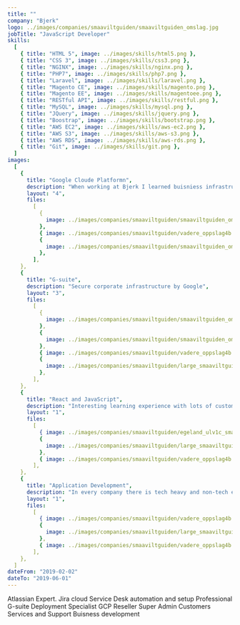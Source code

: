 ```yaml
---
title: ""
company: "Bjerk"
logo: ../images/companies/smaaviltguiden/smaaviltguiden_omslag.jpg
jobTitle: "JavaScript Developer"
skills:
  [
    { title: "HTML 5", image: ../images/skills/html5.png },
    { title: "CSS 3", image: ../images/skills/css3.png },
    { title: "NGINX", image: ../images/skills/nginx.png },
    { title: "PHP7", image: ../images/skills/php7.png },
    { title: "Laravel", image: ../images/skills/laravel.png },
    { title: "Magento CE", image: ../images/skills/magento.png },
    { title: "Magento EE", image: ../images/skills/magentoee.png },
    { title: "RESTful API", image: ../images/skills/restful.png },
    { title: "MySQL", image: ../images/skills/mysql.png },
    { title: "JQuery", image: ../images/skills/jquery.png },
    { title: "Boostrap", image: ../images/skills/bootstrap.png },
    { title: "AWS EC2", image: ../images/skills/aws-ec2.png },
    { title: "AWS S3", image: ../images/skills/aws-s3.png },
    { title: "AWS RDS", image: ../images/skills/aws-rds.png },
    { title: "Git", image: ../images/skills/git.png },
  ]
images:
  [
    {
      title: "Google Cloude Platformn",
      description: "When working at Bjerk I learned buisniess infrastructure as code and howto solve day to day tasks for companies with GCP and serverless cloud approache",
      layout: "4",
      files:
        [
          {
            image: ../images/companies/smaaviltguiden/smaaviltguiden_omslag.jpg,
          },
          { image: ../images/companies/smaaviltguiden/vadere_oppslag4b.jpg },
          {
            image: ../images/companies/smaaviltguiden/smaaviltguiden_omslag.jpg,
          },
        ],
    },
    {
      title: "G-suite",
      description: "Secure corporate infrastructure by Google",
      layout: "3",
      files:
        [
          {
            image: ../images/companies/smaaviltguiden/smaaviltguiden_omslag.jpg,
          },
          {
            image: ../images/companies/smaaviltguiden/smaaviltguiden_omslag.jpg,
          },
          { image: ../images/companies/smaaviltguiden/vadere_oppslag4b.jpg },
          {
            image: ../images/companies/smaaviltguiden/large_smaaviltguiden_tv2_gmn_0.jpg,
          },
        ],
    },
    {
      title: "React and JavaScript",
      description: "Interesting learning experience with lots of customer interactions and Atlassian Jira Service Desk setup",
      layout: "1",
      files:
        [
          { image: ../images/companies/smaaviltguiden/egeland_ulv1c_small.jpg },
          {
            image: ../images/companies/smaaviltguiden/large_smaaviltguiden_tv2_gmn_0.jpg,
          },
          { image: ../images/companies/smaaviltguiden/vadere_oppslag4b.jpg },
        ],
    },
    {
      title: "Application Development",
      description: "In every company there is tech heavy and non-tech employies, pulumi lets them all work towards development",
      layout: "1",
      files:
        [
          { image: ../images/companies/smaaviltguiden/vadere_oppslag4b.jpg },
          {
            image: ../images/companies/smaaviltguiden/large_smaaviltguiden_tv2_gmn_0.jpg,
          },
          { image: ../images/companies/smaaviltguiden/vadere_oppslag4b.jpg },
        ],
    },
  ]
dateFrom: "2019-02-02"
dateTo: "2019-06-01"
---
```


Atlassian Expert.
Jira cloud Service Desk automation and setup Professional
G-suite Deployment Specialist
GCP Reseller Super Admin
Customers Services and Support
Buisness development
